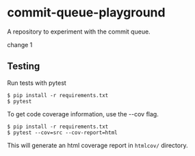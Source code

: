 # commit-queue-playground

A repository to experiment with the commit queue.

change 1


## Testing

Run tests with pytest
```
$ pip install -r requirements.txt
$ pytest
```

To get code coverage information, use the --cov flag.

```
$ pip install -r requirements.txt
$ pytest --cov=src --cov-report=html
```

This will generate an html coverage report in `htmlcov/` directory.
